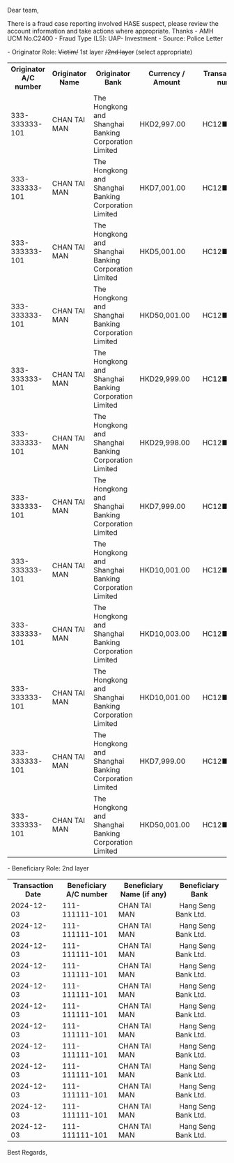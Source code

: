 Dear team,

There is a fraud case reporting involved HASE  suspect, please review the account information and take actions where appropriate. Thanks
\- AMH UCM No.C2400
\- Fraud Type (L5): UAP- Investment
\- Source: Police Letter

\- Originator Role: ~~Victim/~~ 1st layer ~~/2nd layer~~ (select appropriate)
<table>
<tr><th>Originator A/C number</th><th>Originator Name</th><th>Originator Bank</th><th>Currency / Amount</th><th>Transaction ref. number</th></tr>
<tr><td>333-333333-101</td><td>CHAN TAI MAN </td><td>The Hongkong and Shanghai Banking Corporation Limited  </td><td>HKD2,997.00  </td><td> HC12■■■■■■</td></tr>
<tr><td>333-333333-101</td><td>CHAN TAI MAN </td><td>The Hongkong and Shanghai Banking Corporation Limited  </td><td>HKD7,001.00  </td><td> HC12■■■■■■</td></tr>
<tr><td>333-333333-101</td><td>CHAN TAI MAN </td><td>The Hongkong and Shanghai Banking Corporation Limited  </td><td>HKD5,001.00  </td><td> HC12■■■■■■</td></tr>
<tr><td>333-333333-101</td><td>CHAN TAI MAN </td><td>The Hongkong and Shanghai Banking Corporation Limited  </td><td>HKD50,001.00  </td><td> HC12■■■■■■</td></tr>
<tr><td>333-333333-101</td><td>CHAN TAI MAN </td><td>The Hongkong and Shanghai Banking Corporation Limited  </td><td>HKD29,999.00  </td><td> HC12■■■■■■</td></tr>
<tr><td>333-333333-101</td><td>CHAN TAI MAN </td><td>The Hongkong and Shanghai Banking Corporation Limited  </td><td>HKD29,998.00  </td><td> HC12■■■■■■</td></tr>
<tr><td>333-333333-101</td><td>CHAN TAI MAN </td><td>The Hongkong and Shanghai Banking Corporation Limited  </td><td>HKD7,999.00  </td><td> HC12■■■■■■</td></tr>
<tr><td>333-333333-101</td><td>CHAN TAI MAN </td><td>The Hongkong and Shanghai Banking Corporation Limited  </td><td>HKD10,001.00  </td><td> HC12■■■■■■</td></tr>
<tr><td>333-333333-101</td><td>CHAN TAI MAN </td><td>The Hongkong and Shanghai Banking Corporation Limited  </td><td>HKD10,003.00  </td><td> HC12■■■■■■</td></tr>
<tr><td>333-333333-101</td><td>CHAN TAI MAN </td><td>The Hongkong and Shanghai Banking Corporation Limited  </td><td>HKD10,001.00  </td><td> HC12■■■■■■</td></tr>
<tr><td>333-333333-101</td><td>CHAN TAI MAN </td><td>The Hongkong and Shanghai Banking Corporation Limited  </td><td>HKD7,999.00  </td><td> HC12■■■■■■</td></tr>
<tr><td>333-333333-101</td><td>CHAN TAI MAN </td><td>The Hongkong and Shanghai Banking Corporation Limited  </td><td>HKD50,001.00  </td><td> HC12■■■■■■</td></tr>
</table>

\- Beneficiary Role: 2nd layer
<table>
<tr><th>Transaction Date</th><th>Beneficiary A/C number</th><th>Beneficiary Name (if any)</th><th>Beneficiary Bank</th></tr>
<tr><td>2024-12-03</td><td>111-111111-101 </td><td>CHAN TAI MAN </td><td>  Hang Seng Bank Ltd.  </td></tr>
<tr><td>2024-12-03</td><td>111-111111-101 </td><td>CHAN TAI MAN </td><td>  Hang Seng Bank Ltd.  </td></tr>
<tr><td>2024-12-03</td><td>111-111111-101 </td><td>CHAN TAI MAN </td><td>  Hang Seng Bank Ltd.  </td></tr>
<tr><td>2024-12-03</td><td>111-111111-101 </td><td>CHAN TAI MAN </td><td>  Hang Seng Bank Ltd.  </td></tr>
<tr><td>2024-12-03</td><td>111-111111-101 </td><td>CHAN TAI MAN </td><td>  Hang Seng Bank Ltd.  </td></tr>
<tr><td>2024-12-03</td><td>111-111111-101 </td><td>CHAN TAI MAN </td><td>  Hang Seng Bank Ltd.  </td></tr>
<tr><td>2024-12-03</td><td>111-111111-101 </td><td>CHAN TAI MAN </td><td>  Hang Seng Bank Ltd.  </td></tr>
<tr><td>2024-12-03</td><td>111-111111-101 </td><td>CHAN TAI MAN </td><td>  Hang Seng Bank Ltd.  </td></tr>
<tr><td>2024-12-03</td><td>111-111111-101 </td><td>CHAN TAI MAN </td><td>  Hang Seng Bank Ltd.  </td></tr>
<tr><td>2024-12-03</td><td>111-111111-101 </td><td>CHAN TAI MAN </td><td>  Hang Seng Bank Ltd.  </td></tr>
<tr><td>2024-12-03</td><td>111-111111-101 </td><td>CHAN TAI MAN </td><td>  Hang Seng Bank Ltd.  </td></tr>
<tr><td>2024-12-03</td><td>111-111111-101 </td><td>CHAN TAI MAN </td><td>  Hang Seng Bank Ltd.  </td></tr>
</table>

Best Regards,